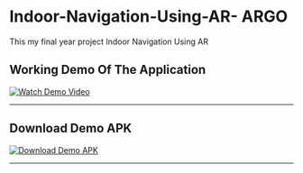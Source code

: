 # Indoor-Navigation-Using-AR- ARGO

This my final year project Indoor Navigation Using AR 

## Working Demo Of The Application

[![Watch Demo Video](https://img.shields.io/badge/Demo-Video-blue?logo=youtube)](https://github.com/user-attachments/assets/c99aa637-6f9c-42a4-9069-f577e9623037)

---

## Download Demo APK

[<img src="https://img.shields.io/badge/Download%20Demo%20APK-blue?logo=google-drive&logoColor=white&style=for-the-badge" alt="Download Demo APK">](https://drive.google.com/file/d/1NQYuMHcl_imZaLAwMWh0nKVr4EnOmi9v/view?usp=drive_link)

---
